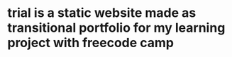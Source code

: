 # trial is a static website made as transitional portfolio for  my learning project with freecode camp
